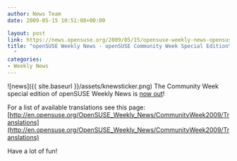 ```yaml
---
author: News Team
date: 2009-05-15 10:51:08+00:00

layout: post
link: https://news.opensuse.org/2009/05/15/opensuse-weekly-news-opensuse-community-week-special-edition/
title: "openSUSE Weekly News - openSUSE Community Week Special Edition\
  "
categories:
- Weekly News
---
```

![news]({{ site.baseurl }}/assets/knewsticker.png) The Community Week special edition of openSUSE Weekly News is [now out](http://en.opensuse.org/OpenSUSE_Weekly_News/CommunityWeek2009)!  
  


For a list of available translations see this page:
[http://en.opensuse.org/OpenSUSE_Weekly_News/CommunityWeek2009/Translations](http://en.opensuse.org/OpenSUSE_Weekly_News/CommunityWeek2009/Translations)

Have a lot of fun!		
